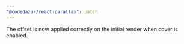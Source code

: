```yaml
---
"@codedazur/react-parallax": patch
---
```


The offset is now applied correctly on the initial render when cover is enabled.
